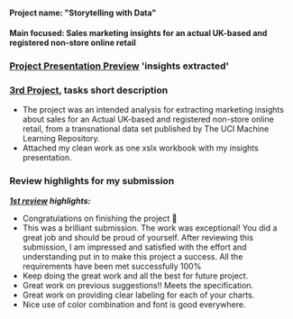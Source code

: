 #### Project name: "Storytelling with Data"
#### Main focused: Sales marketing insights for an actual UK-based and registered non-store online retail
### [Project Presentation Preview](3rd%20PROJECT%20Storytelling%20with%20Data%20-%20Visualed%20Story%20presentation.pdf) 'insights extracted'
### [3rd Project](3rd%20PROJECT%20Storytelling%20with%20Data%20-%20Visualed%20Story%20presentation.pdf), tasks short description

- The project was an intended analysis for extracting marketing insights about sales for an Actual UK-based and registered non-store online retail, from a transnational data set published by The UCI Machine Learning Repository.
- Attached my clean work as one xslx workbook with my insights presentation.

### Review highlights for my submission

*__[1st review](Udacity%20Detailed%20Review/1st%20Udacity%20Review%20-%20Meets%20Specifications.pdf) highlights:__*

- Congratulations on finishing the project 🎉
- This was a brilliant submission. The work was exceptional! You did a great job and should be proud of yourself. After reviewing this
submission, I am impressed and satisfied with the effort and understanding put in to make this project a success. All the requirements
have been met successfully 100%
- Keep doing the great work and all the best for future project.
- Great work on previous suggestions!! Meets the specification.
- Great work on providing clear labeling for each of your charts.
- Nice use of color combination and font is good everywhere.
